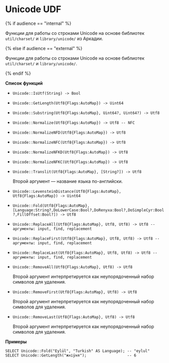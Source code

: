 # Unicode UDF

{% if audience == "internal" %}

Функции для работы со строками Unicode на основе библиотек `util/charset/` и `library/unicode/` из Аркадии.

{% else if audience == "external" %}

Функции для работы со строками Unicode на основе библиотек `util/charset/` и `library/unicode/`.

{% endif %}

**Список функций**

* ```Unicode::IsUtf(String) -> Bool```
* ```Unicode::GetLength(Utf8{Flags:AutoMap}) -> Uint64```
* ```Unicode::Substring(Utf8{Flags:AutoMap}, Uint64?, Uint64?) -> Utf8```
* ```Unicode::Normalize(Utf8{Flags:AutoMap}) -> Utf8 -- NFC```
* ```Unicode::NormalizeNFD(Utf8{Flags:AutoMap}) -> Utf8```
* ```Unicode::NormalizeNFC(Utf8{Flags:AutoMap}) -> Utf8```
* ```Unicode::NormalizeNFKD(Utf8{Flags:AutoMap}) -> Utf8```
* ```Unicode::NormalizeNFKC(Utf8{Flags:AutoMap}) -> Utf8```
* ```Unicode::Translit(Utf8{Flags:AutoMap}, [String?]) -> Utf8```

   Второй аргумент — название языка по-английски.
* ```Unicode::LevensteinDistance(Utf8{Flags:AutoMap}, Utf8{Flags:AutoMap}) -> Uint64```
* ```Unicode::Fold(Utf8{Flags:AutoMap}, [Language:String?,DoLowerCase:Bool?,DoRenyxa:Bool?,DoSimpleCyr:Bool?,FillOffset:Bool?]) -> Utf8```
* ```Unicode::ReplaceAll(Utf8{Flags:AutoMap}, Utf8, Utf8) -> Utf8 -- аргументы: input, find, replacement```
* ```Unicode::ReplaceFirst(Utf8{Flags:AutoMap}, Utf8, Utf8) -> Utf8 -- аргументы: input, find, replacement```
* ```Unicode::ReplaceLast(Utf8{Flags:AutoMap}, Utf8, Utf8) -> Utf8 -- аргументы: input, find, replacement```
* ```Unicode::RemoveAll(Utf8{Flags:AutoMap}, Utf8) -> Utf8```

   Второй аргумент интерпретируется как неупорядоченный набор символов для удаления.
* ```Unicode::RemoveFirst(Utf8{Flags:AutoMap}, Utf8) -> Utf8```

   Второй аргумент интерпретируется как неупорядоченный набор символов для удаления.
* ```Unicode::RemoveLast(Utf8{Flags:AutoMap}, Utf8) -> Utf8```

   Второй аргумент интерпретируется как неупорядоченный набор символов для удаления.
   
**Примеры**

``` yql
SELECT Unicode::Fold("Eylül", "Turkish" AS Language); -- "eylul"
SELECT Unicode::GetLength("жніўня");                  -- 6
```
